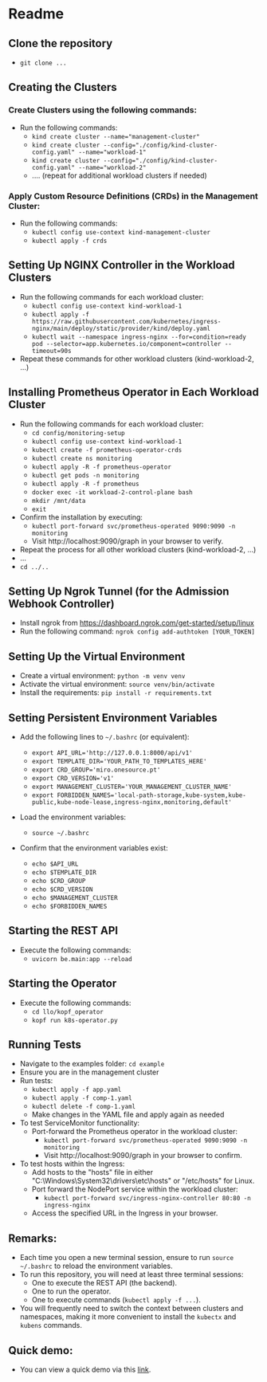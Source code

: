 # Readme

## Clone the repository
- `git clone ...`

## Creating the Clusters

### Create Clusters using the following commands:

- Run the following commands:
  - `kind create cluster --name="management-cluster"`
  - `kind create cluster --config="./config/kind-cluster-config.yaml" --name="workload-1"` <!-- Note: --config is necessary for nginx controller -->
  - `kind create cluster --config="./config/kind-cluster-config.yaml" --name="workload-2"`
  - .... (repeat for additional workload clusters if needed)

### Apply Custom Resource Definitions (CRDs) in the Management Cluster:

- Run the following commands:
  - `kubectl config use-context kind-management-cluster` <!-- switch the context to the management cluster, consider using kubectx for more flexibility -->
  - `kubectl apply -f crds`

## Setting Up NGINX Controller in the Workload Clusters

- Run the following commands for each workload cluster:
  - `kubectl config use-context kind-workload-1`
  - `kubectl apply -f https://raw.githubusercontent.com/kubernetes/ingress-nginx/main/deploy/static/provider/kind/deploy.yaml`
  - `kubectl wait --namespace ingress-nginx --for=condition=ready pod --selector=app.kubernetes.io/component=controller --timeout=90s`
- Repeat these commands for other workload clusters (kind-workload-2, ...)

## Installing Prometheus Operator in Each Workload Cluster

- Run the following commands for each workload cluster:
  - `cd config/monitoring-setup`
  - `kubectl config use-context kind-workload-1`
  - `kubectl create -f prometheus-operator-crds`
  - `kubectl create ns monitoring`
  - `kubectl apply -R -f prometheus-operator`
  - `kubectl get pods -n monitoring`
  - `kubectl apply -R -f prometheus`
  - `docker exec -it workload-2-control-plane bash`
  - `mkdir /mnt/data`
  - `exit`
- Confirm the installation by executing:
  - `kubectl port-forward svc/prometheus-operated 9090:9090 -n monitoring`
  - Visit http://localhost:9090/graph in your browser to verify.
- Repeat the process for all other workload clusters (kind-workload-2, ...)
- ...
- `cd ../..`

## Setting Up Ngrok Tunnel (for the Admission Webhook Controller)

- Install ngrok from https://dashboard.ngrok.com/get-started/setup/linux
- Run the following command: `ngrok config add-authtoken [YOUR_TOKEN]`

## Setting Up the Virtual Environment

- Create a virtual environment: `python -m venv venv`
- Activate the virtual environment: `source venv/bin/activate`
- Install the requirements: `pip install -r requirements.txt`

## Setting Persistent Environment Variables

- Add the following lines to `~/.bashrc` (or equivalent):
  - `export API_URL='http://127.0.0.1:8000/api/v1'`
  - `export TEMPLATE_DIR='YOUR_PATH_TO_TEMPLATES_HERE'` <!-- Example: `export TEMPLATE_DIR='/mnt/c/Users/skand/Downloads/PFE/miro_llo_kinD/miro_llo_kinD/templates'` -->
  - `export CRD_GROUP='miro.onesource.pt'`
  - `export CRD_VERSION='v1'`
  - `export MANAGEMENT_CLUSTER='YOUR_MANAGEMENT_CLUSTER_NAME'` <!-- Example: `export MANAGEMENT_CLUSTER='management-cluster'` -->
  - `export FORBIDDEN_NAMES='local-path-storage,kube-system,kube-public,kube-node-lease,ingress-nginx,monitoring,default'`

- Load the environment variables:
  - `source ~/.bashrc`

- Confirm that the environment variables exist:
  - `echo $API_URL`
  - `echo $TEMPLATE_DIR`
  - `echo $CRD_GROUP`
  - `echo $CRD_VERSION`
  - `echo $MANAGEMENT_CLUSTER`
  - `echo $FORBIDDEN_NAMES`

## Starting the REST API

- Execute the following commands:
  - `uvicorn be.main:app --reload`

## Starting the Operator

- Execute the following commands:
  - `cd llo/kopf_operator`
  - `kopf run k8s-operator.py`

## Running Tests

- Navigate to the examples folder: `cd example`
- Ensure you are in the management cluster
- Run tests:
  - `kubectl apply -f app.yaml`
  - `kubectl apply -f comp-1.yaml`
  - `kubectl delete -f comp-1.yaml`
  - Make changes in the YAML file and apply again as needed
- To test ServiceMonitor functionality:
  - Port-forward the Prometheus operator in the workload cluster:
    - `kubectl port-forward svc/prometheus-operated 9090:9090 -n monitoring`
    - Visit http://localhost:9090/graph in your browser to confirm.
- To test hosts within the Ingress:
  - Add hosts to the "hosts" file in either "C:\Windows\System32\drivers\etc\hosts" or "/etc/hosts" for Linux.
  - Port forward the NodePort service within the workload cluster:
    - `kubectl port-forward svc/ingress-nginx-controller 80:80 -n ingress-nginx`
  - Access the specified URL in the Ingress in your browser.

## Remarks:

- Each time you open a new terminal session, ensure to run `source ~/.bashrc` to reload the environment variables.
- To run this repository, you will need at least three terminal sessions:
  - One to execute the REST API (the backend).
  - One to run the operator.
  - One to execute commands (`kubectl apply -f ...`).
- You will frequently need to switch the context between clusters and namespaces, making it more convenient to install the `kubectx` and `kubens` commands.

## Quick demo:
- You can view a quick demo via this [link](https://drive.google.com/file/d/1SmXic5TtOZNIYLTRFvr6lSF9BXHx6ptJ/view?usp=sharing).
  
 
